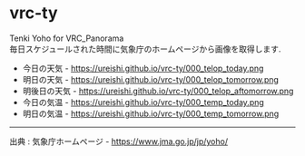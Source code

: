 # vrc-ty
Tenki Yoho for VRC_Panorama  
毎日スケジュールされた時間に気象庁のホームページから画像を取得します.
<!-- 時間はyamlのスケージュールを参照 -->
* 今日の天気   - <https://ureishi.github.io/vrc-ty/000_telop_today.png>
* 明日の天気   - <https://ureishi.github.io/vrc-ty/000_telop_tomorrow.png>
* 明後日の天気 - <https://ureishi.github.io/vrc-ty/000_telop_aftomorrow.png>
* 今日の気温   - <https://ureishi.github.io/vrc-ty/000_temp_today.png>
* 明日の気温   - <https://ureishi.github.io/vrc-ty/000_temp_tomorrow.png>
---
出典 : 気象庁ホームページ - <https://www.jma.go.jp/jp/yoho/>

<!--
スペース2つで改行
2019-11-14より開始
-->
